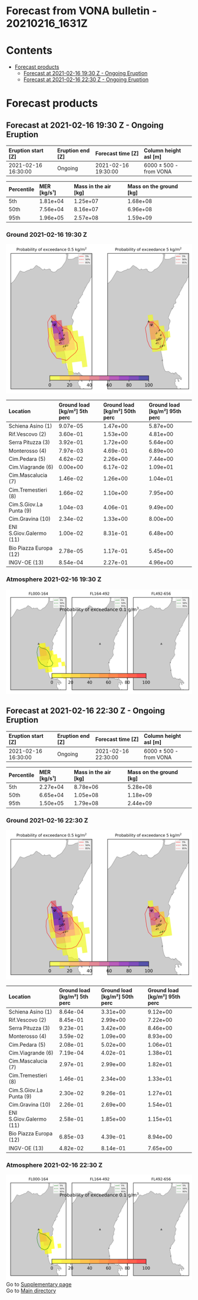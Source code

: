 
Forecast from VONA bulletin - 20210216_1631Z
============================================

Contents
========

* [Forecast products](#forecast-products)
	* [Forecast at 2021-02-16 19:30 Z - Ongoing Eruption](#forecast-at-2021-02-16-1930-z---ongoing-eruption)
	* [Forecast at 2021-02-16 22:30 Z - Ongoing Eruption](#forecast-at-2021-02-16-2230-z---ongoing-eruption)

# Forecast products

## Forecast at 2021-02-16 19:30 Z - Ongoing Eruption
  

|Eruption start [Z]|Eruption end [Z]|Forecast time [Z]|Column height asl [m]|
| :--- | :--- | :--- | :--- |
|2021-02-16 16:30:00|Ongoing|2021-02-16 19:30:00|6000 ± 500 - from VONA|
  
  

|Percentile|MER [kg/s¹]|Mass in the air [kg]|Mass on the ground [kg]|
| :--- | :--- | :--- | :--- |
|5th|1.81e+04|1.25e+07|1.68e+08|
|50th|7.56e+04|8.16e+07|6.96e+08|
|95th|1.96e+05|2.57e+08|1.59e+09|
  

### Ground 2021-02-16 19:30 Z
  
![](./figures/probability_grd_2021_02_16_1930_scenario_1_1.png)  
  
  
  
  
  
  
  
  
  
  
  
  

|Location|Ground load [kg/m²] 5th perc|Ground load [kg/m²] 50th perc|Ground load [kg/m²] 95th perc|
| :--- | :--- | :--- | :--- |
|Schiena Asino (1)|9.07e-05|1.47e+00|5.87e+00|
|Rif.Vescovo (2)|3.60e-01|1.53e+00|4.81e+00|
|Serra Pituzza (3)|3.92e-01|1.72e+00|5.64e+00|
|Monterosso (4)|7.97e-03|4.69e-01|6.89e+00|
|Cim.Pedara (5)|4.62e-02|2.26e+00|7.44e+00|
|Cim.Viagrande (6)|0.00e+00|6.17e-02|1.09e+01|
|Cim.Mascalucia (7)|1.46e-02|1.26e+00|1.04e+01|
|Cim.Tremestieri (8)|1.66e-02|1.10e+00|7.95e+00|
|Cim.S.Giov.La Punta (9)|1.04e-03|4.06e-01|9.49e+00|
|Cim.Gravina (10)|2.34e-02|1.33e+00|8.00e+00|
|ENI S.Giov.Galermo (11)|1.00e-02|8.31e-01|6.48e+00|
|Bio Piazza Europa (12)|2.78e-05|1.17e-01|5.45e+00|
|INGV-OE (13)|8.54e-04|2.27e-01|4.96e+00|
  

### Atmosphere 2021-02-16 19:30 Z
  
![](./figures/probability_air_2021_02_16_1930_scenario_1_conclev_1_1.png)
## Forecast at 2021-02-16 22:30 Z - Ongoing Eruption
  

|Eruption start [Z]|Eruption end [Z]|Forecast time [Z]|Column height asl [m]|
| :--- | :--- | :--- | :--- |
|2021-02-16 16:30:00|Ongoing|2021-02-16 22:30:00|6000 ± 500 - from VONA|
  
  

|Percentile|MER [kg/s¹]|Mass in the air [kg]|Mass on the ground [kg]|
| :--- | :--- | :--- | :--- |
|5th|2.27e+04|8.78e+06|5.28e+08|
|50th|6.65e+04|1.05e+08|1.18e+09|
|95th|1.50e+05|1.79e+08|2.44e+09|
  

### Ground 2021-02-16 22:30 Z
  
![](./figures/probability_grd_2021_02_16_2230_scenario_1_2.png)  
  
  
  
  
  
  
  
  
  
  
  
  

|Location|Ground load [kg/m²] 5th perc|Ground load [kg/m²] 50th perc|Ground load [kg/m²] 95th perc|
| :--- | :--- | :--- | :--- |
|Schiena Asino (1)|8.64e-04|3.31e+00|9.12e+00|
|Rif.Vescovo (2)|8.45e-01|2.99e+00|7.22e+00|
|Serra Pituzza (3)|9.23e-01|3.42e+00|8.46e+00|
|Monterosso (4)|3.59e-02|1.09e+00|8.93e+00|
|Cim.Pedara (5)|2.08e-01|5.02e+00|1.06e+01|
|Cim.Viagrande (6)|7.19e-04|4.02e-01|1.38e+01|
|Cim.Mascalucia (7)|2.97e-01|2.99e+00|1.82e+01|
|Cim.Tremestieri (8)|1.46e-01|2.34e+00|1.33e+01|
|Cim.S.Giov.La Punta (9)|2.30e-02|9.26e-01|1.27e+01|
|Cim.Gravina (10)|2.26e-01|2.69e+00|1.54e+01|
|ENI S.Giov.Galermo (11)|2.58e-01|1.85e+00|1.15e+01|
|Bio Piazza Europa (12)|6.85e-03|4.39e-01|8.94e+00|
|INGV-OE (13)|4.82e-02|8.14e-01|7.65e+00|
  

### Atmosphere 2021-02-16 22:30 Z
  
![](./figures/probability_air_2021_02_16_2230_scenario_1_conclev_1_2.png)  
Go to [Supplementary page](Supplementary_page.md)  
Go to [Main directory](https://github.com/federicapardini/Real_time_ash_forecast)